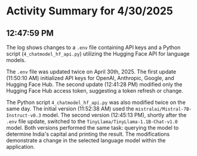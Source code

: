 # Activity Summary for 4/30/2025

## 12:47:59 PM
The log shows changes to a `.env` file containing API keys and a Python script (`4_chatmodel_hf_api.py`) utilizing the Hugging Face API for language models.

The `.env` file was updated twice on April 30th, 2025.  The first update (11:50:10 AM)  initialized API keys for OpenAI, Anthropic, Google, and Hugging Face Hub. The second update (12:41:28 PM)  modified only the Hugging Face Hub access token, suggesting a token refresh or change.

The Python script `4_chatmodel_hf_api.py` was also modified twice on the same day. The initial version (11:52:38 AM) used the `mistralai/Mistral-7B-Instruct-v0.3` model. The second version (12:45:13 PM), shortly after the `.env` file update, switched to the `TinyLlama/TinyLlama-1.1B-Chat-v1.0` model.  Both versions performed the same task: querying the model to determine India's capital and printing the result.  The modifications demonstrate a change in the selected language model within the application.
